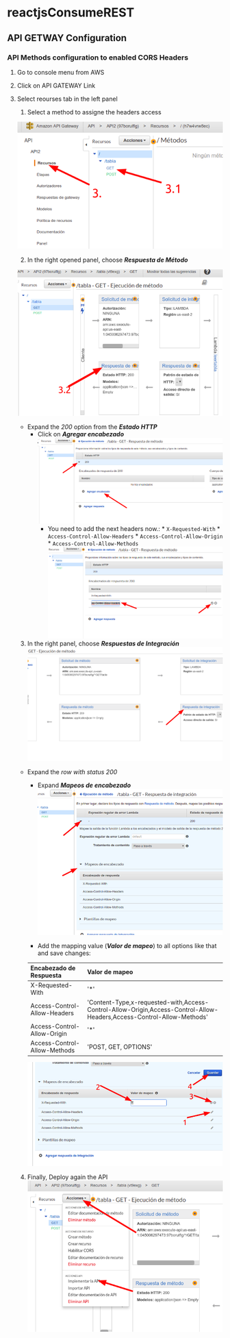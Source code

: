 # reactjsConsumeREST
## API GETWAY Configuration

### API Methods configuration to enabled CORS Headers

1. Go to console menu from AWS
2. Click on  API GATEWAY Link
3. Select reourses tab in the left panel
    1. Select a method to assigne the headers access

    ![Alt paso1](imgs/reactjsConsumeREST_2.png)

    2. In the right opened panel, choose ***Respuesta de Método***
    
    ![Alt paso2](imgs/reactjsConsumeREST_3.png)
    * Expand the *200* option from the ***Estado HTTP***
        * Click on ***Agregar encabezado***
            ![Alt paso2](imgs/reactjsConsumeREST_4.png)
            * You need to add the next headers now.:
                    * `X-Requested-With`
                    * `Access-Control-Allow-Headers`
                    * `Access-Control-Allow-Origin`
                    * `Access-Control-Allow-Methods`
                    ![Alt paso2](imgs/reactjsConsumeREST_5.png)

    3. In the right panel, choose ***Respuestas de Integración***
    ![Alt paso2](imgs/reactjsConsumeREST_6.png)

    * Expand the *row with status 200*
        * Expand ***Mapeos de encabezado*** 
        ![Alt paso2](imgs/reactjsConsumeREST_7.png)

        * Add the mapping value (***Valor de mapeo***) to all options like that and save changes:

        Encabezado de Respuesta       |    Valor de mapeo
        --------------------------    |---------------------------
        X-Requested-With              | '*'
        Access-Control-Allow-Headers  | 'Content-Type,x-requested-with,Access-Control-Allow-Origin,Access-Control-Allow-Headers,Access-Control-Allow-Methods'
        Access-Control-Allow-Origin   | '*'
        Access-Control-Allow-Methods  | 'POST, GET, OPTIONS'

        ![Alt paso2](imgs/reactjsConsumeREST_8.png)


    4. Finally, Deploy again the API
    ![Alt paso2](imgs/reactjsConsumeREST_9.png)